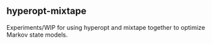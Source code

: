 hyperopt-mixtape
----------------

Experiments/WIP for using hyperopt and mixtape together to optimize Markov state models.
